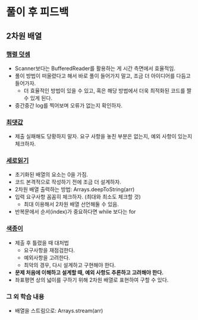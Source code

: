 # 풀이 후 피드백

## 2차원 배열

### [행렬 덧셈](백준/Bronze/2738. 행렬 덧셈)
- Scanner보다는 BufferedReader를 활용하는 게 시간 측면에서 효율적임.
- 풀이 방법이 떠올렸다고 해서 바로 풀이 들어가지 말고, 조금 더 아이디어를 다듬고 들어가자. 
    - 더 효율적인 방법이 있을 수 있고, 혹은 해당 방법에서 더욱 최적화된 코드를 짤 수 있게 된다.
- 중간중간 log를 찍어보며 오류가 없는지 확인하자.

### [최댓값](백준/Bronze/2566. 최댓값)
- 제출 실패해도 당황하지 말자. 요구 사항을 놓친 부분은 없는지, 예외 사항이 있는지 체크하자.

### [세로읽기](백준/Bronze/10798. 세로읽기)
- 초기화된 배열의 요소는 0을 가짐.
- 코드 본격적으로 작성하기 전에 조금 더 설계하자.
- 2차원 배열 출력하는 방법: Arrays.deepToString(arr)
- 입력 요구사항 꼼꼼히 체크하자. (최대와 최소도 체크할 것)
    - 최대 이용해서 2차원 배열 선언해둘 수 있음.
- 반복문에서 순서(index)가 중요하다면 while 보다는 for

### [색종이](백준/Silver/2563. 색종이)
- 제출 후 틀렸을 때 대처법
    - 요구사항을 재점검한다.
    - 예외사항을 고려한다.
    - 최악의 경우, 다시 설계하고 구현해야 한다.
- **문제 처음에 이해하고 설계할 때, 예외 사항도 추론하고 고려해야 한다.**
- 좌표평면 상의 넓이를 구하기 위해 2차원 배열로 표현하여 구할 수 있다.


### 그 외 학습 내용
- 배열을 스트림으로: Arrays.stream(arr)
